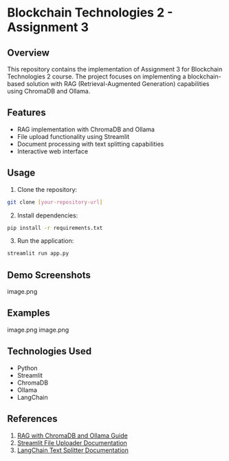 # Blockchain Technologies 2 - Assignment 3

## Overview
This repository contains the implementation of Assignment 3 for Blockchain Technologies 2 course. The project focuses on implementing a blockchain-based solution with RAG (Retrieval-Augmented Generation) capabilities using ChromaDB and Ollama.

## Features
- RAG implementation with ChromaDB and Ollama
- File upload functionality using Streamlit
- Document processing with text splitting capabilities
- Interactive web interface

## Usage
1. Clone the repository:
```bash
git clone [your-repository-url]
```

2. Install dependencies:
```bash
pip install -r requirements.txt
```

3. Run the application:
```bash
streamlit run app.py
```

## Demo Screenshots
image.png
## Examples
image.png
image.png

## Technologies Used
- Python
- Streamlit
- ChromaDB
- Ollama
- LangChain


## References
1. [RAG with ChromaDB and Ollama Guide](https://medium.com/@arunpatidar26/rag-chromadb-ollama-python-guide-for-beginners-30857499d0a0)
2. [Streamlit File Uploader Documentation](https://docs.streamlit.io/develop/api-reference/widgets/st.file_uploader)
3. [LangChain Text Splitter Documentation](https://python.langchain.com/v0.1/docs/modules/data_connection/document_transformers/)